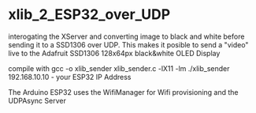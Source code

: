 # xlib_2_ESP32_over_UDP
interogating the XServer and converting image to black and white before sending it to a SSD1306 over UDP.
This makes it posible to send a "video" live to the Adafruit SSD1306 128x64px black&white OLED Display


compile with 
gcc -o xlib_sender xlib_sender.c -lX11 -lm
./xlib_sender 192.168.10.10  - your ESP32 IP Address

The Arduino ESP32 uses the WifiManager for Wifi provisioning and the UDPAsync Server
